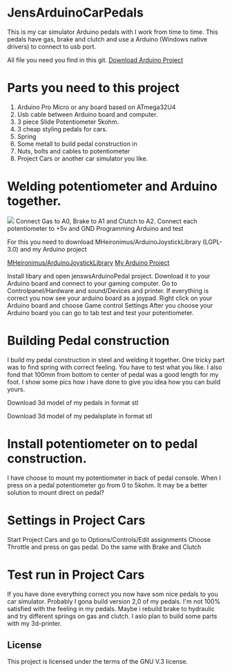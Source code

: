 # JensArduinoCarPedals

This is my car simulator Arduino pedals with I work from time to time.
This pedals have gas, brake and clutch and use a Arduino (Windows native drivers) to connect to usb port.

All file you need you find in this git.
<A HREF="https://github.com/jensws80/JensArduinoCarPedals/blob/master/jensArduinoCarPedals.ino">Download Arduino Project</A>

# Parts you need to this project

1. Arduino Pro Micro or any board based on ATmega32U4
2. Usb cable between Arduino board and computer.
3. 3 piece Slide Potentiometer 5kohm.
4. 3 cheap styling pedals for cars.
5. Spring
6. Some metall to build pedal construction in
7. Nuts, bolts and cables to potentiometer
8. Project Cars or another car simulator you like.

# Welding potentiometer and Arduino together.
<IMG SRC="https://github.com/jensws80/JensArduinoCarPedals/blob/master/electricalDrawings.jpg"></A>
Connect Gas to A0, Brake to A1 and Clutch to A2. Connect each potentiometer to +5v and GND
Programming Arduino and test

For this you need to download MHeironimus/ArduinoJoystickLibrary (LGPL-3.0) and my Arduino project


<A HREF="https://github.com/MHeironimus/ArduinoJoystickLibrary">MHeironimus/ArduinoJoystickLibrary</A>
<A HREF="https://github.com/jensws80/JensArduinoCarPedals/blob/master/jensArduinoCarPedals.ino">My Arduino Project</A>


Install libary and open jenswsArduinoPedal project.
Download it to your Arduino board and connect to your gaming computer.
Go to Controlpanel/Hardware and sound/Devices and printer.
If everything is correct you now see your arduino board as a joypad.
Right click on your Arduino board and choose Game control Settings
After you choose your Arduino board you can go to tab test and test your potentiometer.



# Building Pedal construction


I build my pedal construction in steel and welding it together. One tricky part was to find spring with correct feeling. You have to test what you like. I also fond that 100mm from bottom to center of pedal was a good length for my foot.
I show some pics how i have done to give you idea how you can build yours.

Download 3d model of my pedals in format stl

Download 3d model of my pedalsplate in format stl

# Install potentiometer on to pedal construction.

I have choose to mount my potentiometer in back of pedal console. When I press on a pedal potentiometer go from 0 to 5kohm. It may be a better solution to mount direct on pedal?

# Settings in Project Cars

Start Project Cars and go to Options/Controls/Edit assignments Choose Throttle and press on gas pedal. Do the same with Brake and Clutch

# Test run in Project Cars

If you have done everything correct you now have som nice pedals to you car simulator. Probably I gona build version 2,0 of my pedals. I'm not 100% satisfied with the feeling in my pedals. Maybe i rebuild brake to hydraulic and try different springs on gas and clutch. I aslo plan to build some parts with my 3d-printer.

## License
This project is licensed under the terms of the GNU V.3 license.
